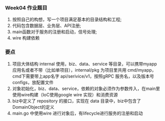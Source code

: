 ### Week04 作业题目
1. 按照自己的构想，写一个项目满足基本的目录结构和工程;
2. 代码包含数据层、业务层、API注册;
3. main函数对于服务的注册和启动，信号处理;
4. wire 构建依赖


### 要点
1. 项目大体结构
    internal 使用，biz、data、service 等目录，可以携带myapp应用名或者不带（比如单项目），internal/pkg 为项目里共用
    cmd/myapp，cmd下需要带上app名字
    api/serivice/v1，按照gRPC 服务名，以及版本号
    configs，放配置文件
2. 对象初始化，biz、data、service，依赖的对象必须作为参数传入，在main里使用wire构建（IoC使用google wire 实现）和消费资源
3. biz中定义了 repository 的接口，实现在 data 目录中，biz中包含了 DomainObject的定义
4. main.go 中使用wire 进行对象后，有lifecycle进行服务的注册和启动